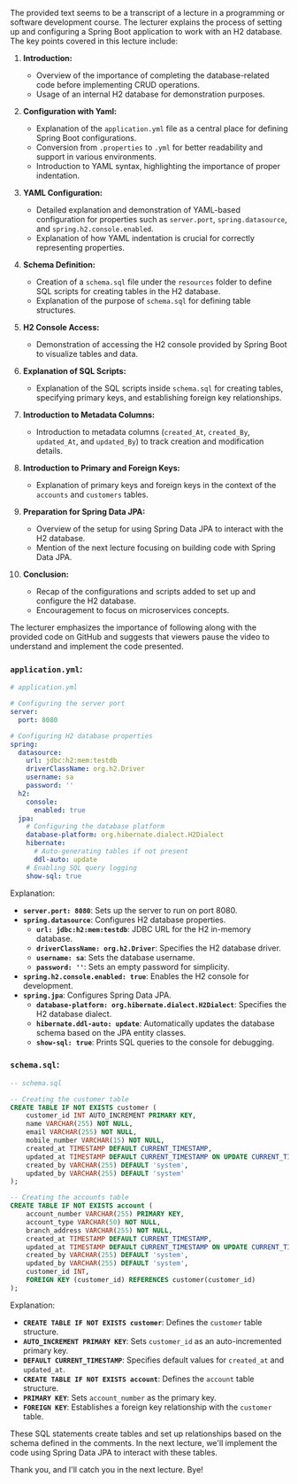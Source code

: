 The provided text seems to be a transcript of a lecture in a programming or software development course. The lecturer explains the process of setting up and configuring a Spring Boot application to work with an H2 database. The key points covered in this lecture include:

1. **Introduction:**
   - Overview of the importance of completing the database-related code before implementing CRUD operations.
   - Usage of an internal H2 database for demonstration purposes.

2. **Configuration with Yaml:**
   - Explanation of the `application.yml` file as a central place for defining Spring Boot configurations.
   - Conversion from `.properties` to `.yml` for better readability and support in various environments.
   - Introduction to YAML syntax, highlighting the importance of proper indentation.

3. **YAML Configuration:**
   - Detailed explanation and demonstration of YAML-based configuration for properties such as `server.port`, `spring.datasource`, and `spring.h2.console.enabled`.
   - Explanation of how YAML indentation is crucial for correctly representing properties.

4. **Schema Definition:**
   - Creation of a `schema.sql` file under the `resources` folder to define SQL scripts for creating tables in the H2 database.
   - Explanation of the purpose of `schema.sql` for defining table structures.

5. **H2 Console Access:**
   - Demonstration of accessing the H2 console provided by Spring Boot to visualize tables and data.

6. **Explanation of SQL Scripts:**
   - Explanation of the SQL scripts inside `schema.sql` for creating tables, specifying primary keys, and establishing foreign key relationships.

7. **Introduction to Metadata Columns:**
   - Introduction to metadata columns (`created_At`, `created_By`, `updated_At`, and `updated_By`) to track creation and modification details.

8. **Introduction to Primary and Foreign Keys:**
   - Explanation of primary keys and foreign keys in the context of the `accounts` and `customers` tables.

9. **Preparation for Spring Data JPA:**
   - Overview of the setup for using Spring Data JPA to interact with the H2 database.
   - Mention of the next lecture focusing on building code with Spring Data JPA.

10. **Conclusion:**
    - Recap of the configurations and scripts added to set up and configure the H2 database.
    - Encouragement to focus on microservices concepts.

The lecturer emphasizes the importance of following along with the provided code on GitHub and suggests that viewers pause the video to understand and implement the code presented.

### `application.yml`:

```yaml
# application.yml

# Configuring the server port
server:
  port: 8080

# Configuring H2 database properties
spring:
  datasource:
    url: jdbc:h2:mem:testdb
    driverClassName: org.h2.Driver
    username: sa
    password: ''
  h2:
    console:
      enabled: true
  jpa:
    # Configuring the database platform
    database-platform: org.hibernate.dialect.H2Dialect
    hibernate:
      # Auto-generating tables if not present
      ddl-auto: update
    # Enabling SQL query logging
    show-sql: true
```

Explanation:
- **`server.port: 8080`**: Sets up the server to run on port 8080.
- **`spring.datasource`**: Configures H2 database properties.
  - **`url: jdbc:h2:mem:testdb`**: JDBC URL for the H2 in-memory database.
  - **`driverClassName: org.h2.Driver`**: Specifies the H2 database driver.
  - **`username: sa`**: Sets the database username.
  - **`password: ''`**: Sets an empty password for simplicity.
- **`spring.h2.console.enabled: true`**: Enables the H2 console for development.
- **`spring.jpa`**: Configures Spring Data JPA.
  - **`database-platform: org.hibernate.dialect.H2Dialect`**: Specifies the H2 database dialect.
  - **`hibernate.ddl-auto: update`**: Automatically updates the database schema based on the JPA entity classes.
  - **`show-sql: true`**: Prints SQL queries to the console for debugging.

### `schema.sql`:

```sql
-- schema.sql

-- Creating the customer table
CREATE TABLE IF NOT EXISTS customer (
    customer_id INT AUTO_INCREMENT PRIMARY KEY,
    name VARCHAR(255) NOT NULL,
    email VARCHAR(255) NOT NULL,
    mobile_number VARCHAR(15) NOT NULL,
    created_at TIMESTAMP DEFAULT CURRENT_TIMESTAMP,
    updated_at TIMESTAMP DEFAULT CURRENT_TIMESTAMP ON UPDATE CURRENT_TIMESTAMP,
    created_by VARCHAR(255) DEFAULT 'system',
    updated_by VARCHAR(255) DEFAULT 'system'
);

-- Creating the accounts table
CREATE TABLE IF NOT EXISTS account (
    account_number VARCHAR(255) PRIMARY KEY,
    account_type VARCHAR(50) NOT NULL,
    branch_address VARCHAR(255) NOT NULL,
    created_at TIMESTAMP DEFAULT CURRENT_TIMESTAMP,
    updated_at TIMESTAMP DEFAULT CURRENT_TIMESTAMP ON UPDATE CURRENT_TIMESTAMP,
    created_by VARCHAR(255) DEFAULT 'system',
    updated_by VARCHAR(255) DEFAULT 'system',
    customer_id INT,
    FOREIGN KEY (customer_id) REFERENCES customer(customer_id)
);
```

Explanation:
- **`CREATE TABLE IF NOT EXISTS customer`**: Defines the `customer` table structure.
- **`AUTO_INCREMENT PRIMARY KEY`**: Sets `customer_id` as an auto-incremented primary key.
- **`DEFAULT CURRENT_TIMESTAMP`**: Specifies default values for `created_at` and `updated_at`.
- **`CREATE TABLE IF NOT EXISTS account`**: Defines the `account` table structure.
- **`PRIMARY KEY`**: Sets `account_number` as the primary key.
- **`FOREIGN KEY`**: Establishes a foreign key relationship with the `customer` table.

These SQL statements create tables and set up relationships based on the schema defined in the comments. In the next lecture, we'll implement the code using Spring Data JPA to interact with these tables.

Thank you, and I'll catch you in the next lecture. Bye!